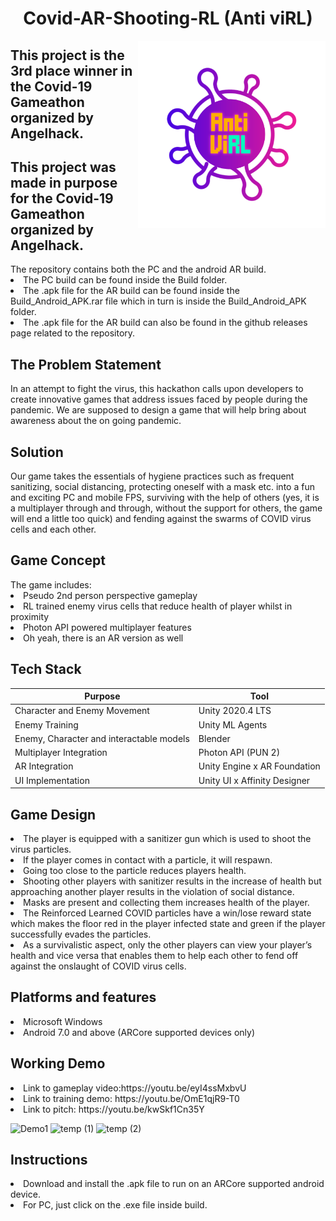 <html>
<body>
<h1 align="center"> Covid-AR-Shooting-RL   (Anti viRL)
</h1> <img src="./Images/antiviRL.png" width="300" height="300" align="right" align="top"> 




<h2 align="left"> This project is the 3rd place winner in the Covid-19 Gameathon organized by Angelhack. </h2>  
<h2 align="left"> This project was made in purpose for the Covid-19 Gameathon organized by Angelhack. </h2>  
The repository contains both the PC and the android AR build.
<li>The PC build can be found inside the Build folder.<br></li>
<li>The .apk file for the AR build can be found inside the Build_Android_APK.rar file which in turn is inside the Build_Android_APK folder.<br></li>
<li>The .apk file for the AR build can also be found in the github releases page related to the repository.<br></li>

<h2 align="left"> The Problem Statement </h2>  
In an attempt to fight the virus, this hackathon calls upon developers to create innovative games that address issues faced by people during the pandemic. We are supposed to design a game that will help bring about awareness about the on going pandemic.

<h2 align="left"> Solution </h2>  
Our game takes the essentials of hygiene practices such as frequent sanitizing, social distancing, protecting oneself with a mask etc. into a fun and exciting PC and mobile FPS, surviving with the help of others (yes, it is a multiplayer through and through, without the support for others, the game will end a little too quick) and fending against the swarms of COVID virus cells and each other.

<h2 align="left"> Game Concept </h2>  
The game includes:
<li>Pseudo 2nd person perspective gameplay<br></li>
<li>RL trained enemy virus cells that reduce health of player whilst in proximity<br></li>
<li>Photon API powered multiplayer features<br></li>
<li>Oh yeah, there is an AR version as well<br></li>

<h2 align="left"> Tech Stack </h2>  

Purpose | Tool
------- | -------
Character and Enemy Movement | Unity 2020.4 LTS
Enemy Training  | Unity ML Agents
Enemy, Character and interactable models |  Blender
Multiplayer Integration | Photon API (PUN 2)
AR Integration | Unity Engine x AR Foundation
UI Implementation |  Unity UI x Affinity Designer

<h2 align="left"> Game Design </h2>  
<li>The player is equipped with a sanitizer gun which is used to shoot the virus particles.<br></li>
<li>If the player comes in contact with a particle, it will respawn. <br></li>
<li>Going too close to the particle  reduces players health. <br></li>
<li>Shooting other players with sanitizer results in the increase of health but approaching another player results in the violation of social distance. <br></li>
<li>Masks are present and collecting them increases health of the player. <br></li>
<li>The Reinforced Learned COVID particles have a win/lose reward state which makes the floor red in the player infected state and green if the player successfully evades the particles. <br></li>
<li>As a survivalistic aspect, only the other players can view your player’s health and vice versa that enables them to help each other to fend off against the onslaught of COVID virus cells. <br></li>


<h2 align="left"> Platforms and features </h2>  
<li>Microsoft Windows<br></li>
<li>Android 7.0 and above (ARCore supported devices only)<br></li>


<h2 align="left"> Working Demo </h2>  
<li>Link to gameplay video:https://youtu.be/eyI4ssMxbvU <br></li>
<li>Link to training demo: https://youtu.be/OmE1qjR9-T0 <br></li>
<li>Link to pitch: https://youtu.be/kwSkf1Cn35Y <br></li>


![Demo1](https://github.com/ReanSchwarzer1/Covid-AR-Shooting-RL/blob/main/Images/game.gif "Demo1")
![temp (1)](https://user-images.githubusercontent.com/42490058/110345792-f3279d80-8054-11eb-80e6-de8856f7c83c.gif)
![temp (2)](https://github.com/ReanSchwarzer1/Covid-AR-Shooting-RL/blob/main/Images/gg.gif)


<h2 align="left"> Instructions </h2>  
<li>Download and install the .apk file to run on an ARCore supported android device.<br></li>
<li>For PC, just click on the .exe file inside build.<br></li>

</body>
</html>








